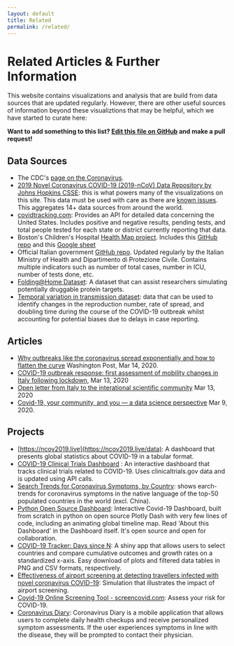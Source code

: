 ```yaml
---
layout: default
title: Related
permalink: /related/
---
```


# Related Articles & Further Information

This website contains visualizations and analysis that are build from data sources that are updated regularly. However, there are other useful sources of information beyond these visualiztions that may be helpful, which we have started to curate here:

**Want to add something to this list?  [Edit this file on GitHub](https://github.com/github/covid19-dashboard/blob/master/_pages/related.md) and make a pull request!**


## Data Sources

- The CDC's [page on the Coronavirus](https://www.cdc.gov/coronavirus/2019-ncov/index.html).
- [2019 Novel Coronavirus COVID-19 (2019-nCoV) Data Repository by Johns Hopkins CSSE](https://github.com/CSSEGISandData/COVID-19): this is what powers many of the visualizations on this site.  This data must be used with care as there are [known issues](https://github.com/CSSEGISandData/COVID-19/issues).  This aggregates 14+ data sources from around the world.
- [covidtracking.com](https://covidtracking.com/): Provides an API for detailed data concerning the United States. Includes positive and negative results, pending tests, and total people tested for each state or district currently reporting that data.
- Boston's Children's Hospital [Health Map project](https://healthmap.org/covid-19/).  Includes this [GitHub repo](https://github.com/beoutbreakprepared/nCoV2019) and this [Google sheet](https://docs.google.com/spreadsheets/d/1itaohdPiAeniCXNlntNztZ_oRvjh0HsGuJXUJWET008/edit#gid=0)
- Official Italian government [GitHub repo](https://github.com/pcm-dpc/COVID-19). Updated regularly by the Italian Ministry of Health and Dipartimento di Protezione Civile. Contains multiple indicators such as number of total cases, number in ICU, number of tests done, etc.
- [Folding@Home Dataset](https://github.com/FoldingAtHome/coronavirus):  A dataset that can assist researchers simulating potentially druggable protein targets.
- [Temporal variation in transmission dataset](https://github.com/cmmid/CovidGlobalNow): data that can be used to identify changes in the reproduction number, rate of spread, and doubling time during the course of the COVID-19 outbreak whilst accounting for potential biases due to delays in case reporting.

## Articles

- [Why outbreaks like the coronavirus spread exponentially and how to flatten the curve](https://www.washingtonpost.com/graphics/2020/world/corona-simulator/?itid=hp_hp-banner-low_virus-simulator520pm%3Ahomepage%2Fstory-ans) Washington Post, Mar 14, 2020.
-  [COVID-19 outbreak response: first assessment of mobility changes in Italy following lockdown](https://covid19mm.github.io/in-progress/2020/03/13/first-report-assessment.html), Mar 13, 2020 
-  [Open letter from Italy to the interational scientific community](https://left.it/2020/03/13/covid_19-open-letter-from-italy-to-the-international-scientific-community/)  Mar 13, 2020 
- [Covid-19, your community, and you — a data science perspective](https://www.fast.ai/2020/03/09/coronavirus/) Mar 9, 2020.

## Projects

- [https://ncov2019.live](https://ncov2019.live/data): A dashboard that presents global statistics about COVID-19 in a tabular format.
- [COVID-19 Clinical Trials Dashboard](https://kishorevasan.shinyapps.io/coronavirus_clinical_trials/) : An interactive dashboard that tracks clinical trials related to COVID-19. Uses clinicaltrials.gov data and is updated using API calls.
- [Search Trends for Coronavirus Symptoms, by Country](https://coronavirustracker.webflow.io/): shows earch-trends for coronavirus symptoms in the native language of the top-50 populated countries in the world (excl. China).
- [Python Open Source Dashboard](https://covid19-dash.herokuapp.com): Interactive Covid-19 Dashboard, built from scratch in python on open source Plotly Dash with very few lines of code, including an animating global timeline map. Read 'About this Dashboard' in the Dashboard itself. It's open source and open for collaboration.  
- [COVID-19 Tracker: Days since N](https://mentalbreaks.shinyapps.io/covid19/): A shiny app that allows users to select countries and compare cumulative outcomes and growth rates on a standardized x-axis. Easy download of plots and filtered data tables in PNG and CSV formats, respectively.
- [Effectiveness of airport screening at detecting travellers infected with novel coronavirus COVID-19](https://cmmid.github.io/visualisations/traveller-screening): Simulation that illustrates the impact of airport screening.
-  [Covid-19 Online Screening Tool - screencovid.com](https://github.com/tconley/screencovid.com):  Assess your risk for COVID-19.
- [Coronavirus Diary](https://github.com/joshua-s/coronavirus-diary): Coronavirus Diary is a mobile application that allows users to complete daily health checkups and receive personalized symptom assessments. If the user experiences symptoms in line with the disease, they will be prompted to contact their physician.